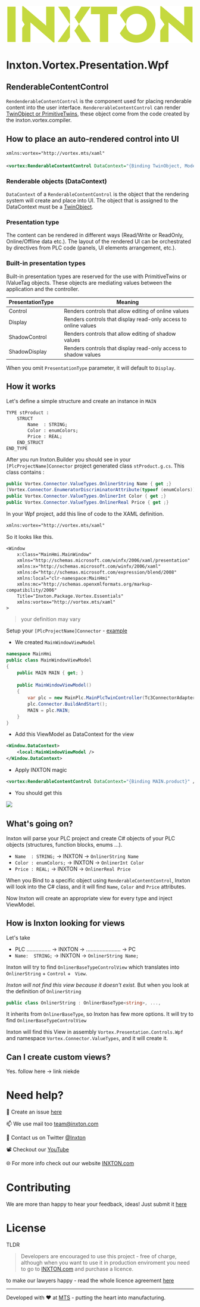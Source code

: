 ![Inxton logo](/common/assets/logo.png)

# Inxton.Vortex.Presentation.Wpf

## RenderableContentControl

```RendenderableContentControl```  is the component used for placing renderable content into the user interface. ```RendererableContentControl``` can render [TwinObject or PrimitiveTwins](/apis/Inxton.vortex.compiler.console/Conceptual/Twins.md), these object come from the code created by the inxton.vortex.compiler.

## How to place an auto-rendered control into UI

~~~ XML
xmlns:vortex="http://vortex.mts/xaml"

<vortex:RenderableContentControl DataContext="{Binding TwinObject, Mode=OneWay}" PresentationType="Control"/>
~~~

### Renderable objects (DataContext)

```DataContext``` of a ```RenderableContentControl``` is the object that the rendering system will create and place into UI. The object that is assigned to the DataContext must be a [TwinObject](/apis/Inxton.vortex.compiler.console/Conceptual/TwinObjects.md).

### Presentation type

The content can be rendered in different ways (Read/Write or ReadOnly, Online/Offline data etc.). The layout of the rendered UI can be orchestrated by directives from PLC code (panels, UI elements arrangement, etc.).

### Built-in presentation types

Built-in presentation types are reserved for the use with PrimitiveTwins or IValueTag objects. These objects are mediating values between the application and the controller.

| PresentationType |   | Meaning                                                         |
|------------------|---|-----------------------------------------------------------------|
| Control          |   | Renders controls that allow editing of online values            |
| Display          |   | Renders controls that display read-only access to online values |
| ShadowControl    |   | Renders controls that allow editing of shadow values            |
| ShadowDisplay    |   | Renders controls that display read-only access to shadow values |

When you omit ```PresentationType``` parameter, it will default to ```Display```.

## How it works

Let's define a simple structure  and create an instance in `MAIN`

~~~ 
TYPE stProduct :
    STRUCT
        Name  : STRING;
        Color : enumColors;
        Price : REAL;
    END_STRUCT
END_TYPE
~~~

After you run Inxton.Builder you should see in your `[PlcProjectName]Connector` project generated class `stProduct.g.cs`. This class contains :

~~~ C#
public Vortex.Connector.ValueTypes.OnlinerString Name { get ;}
[Vortex.Connector.EnumeratorDiscriminatorAttribute(typeof (enumColors))]
public Vortex.Connector.ValueTypes.OnlinerInt Color { get ;}
public Vortex.Connector.ValueTypes.OnlinerReal Price { get ;}
~~~

In your Wpf project, add this line of code to the XAML definition.

~~~XML
xmlns:vortex="http://vortex.mts/xaml"
~~~

So it looks like this.

```
<Window
    x:Class="MainHmi.MainWindow"
    xmlns="http://schemas.microsoft.com/winfx/2006/xaml/presentation"
    xmlns:x="http://schemas.microsoft.com/winfx/2006/xaml"
    xmlns:d="http://schemas.microsoft.com/expression/blend/2008"
    xmlns:local="clr-namespace:MainHmi"
    xmlns:mc="http://schemas.openxmlformats.org/markup-compatibility/2006"
    Title="Inxton.Package.Vortex.Essentials"
    xmlns:vortex="http://vortex.mts/xaml"
>
```

>your definition may vary

Setup your  `[PlcProjectName]Connector` - [example](https://github.com/Inxton/Examples-Inxton.Package.Vortex.Core#set-up-hansplccontroller-project)

- We created `MainWindowViewModel`

~~~ C#
namespace MainHmi
public class MainWindowViewModel
{
    public MAIN MAIN { get; }

    public MainWindowViewModel()
    {
        var plc = new MainPlc.MainPlcTwinController(Tc3ConnectorAdapter.Create(null, 851)); // "null" for localhost TwinCAT3 runtime
        plc.Connector.BuildAndStart();
        MAIN = plc.MAIN;
    }
}
~~~

- Add this ViewModel as DataContext for the view

~~~ xml
<Window.DataContext>
    <local:MainWindowViewModel />
</Window.DataContext>
~~~

- Apply INXTON magic

~~~ xml
<vortex:RenderableContentControl DataContext="{Binding MAIN.product}" />
~~~

- You should get this

 ![](./assets/Product_generated.png)


## What's going on?

Inxton will parse your PLC project and create C# objects of your PLC objects (structures, function blocks, enums ...). 

- `Name  : STRING;` → INXTON → `OnlinerString Name`
- `Color : enumColors;` → INXTON → `OnlinerInt Color`
- `Price : REAL;` → INXTON → `OnlinerReal Price`

When you Bind to a specific object using ```RenderableContentControl```, Inxton will look into the C# class, and it will find ```Name```, ```Color``` and ```Price``` attributes.

Now Inxton will create an appropriate view for every type and inject ViewModel.

## How is Inxton looking for views

Let's take
-  PLC ................ → INXTON → ....................... → PC
- `Name:  STRING;` → INXTON → `OnlinerString Name;`

Inxton will try to find `OnlinerBaseTypeControlView` which translates into `OnlinerString` + `Control` + ` View`.  

*Inxton will not find this view because it doesn't exist.* 
But when you look at the definition of `OnlinerString` 

```csharp
public class OnlinerString : OnlinerBaseType<string>, ..., 
```

It inherits from `OnlinerBaseType`, so Inxton has few more options. It will try to find `OnlinerBaseTypeControlView` 

Inxton will find this View in assembly `Vortex.Presentation.Controls.Wpf` and namespace `Vortex.Connector.ValueTypes`, and it will create it.

## Can I create custom views?

Yes. follow here -> link niekde

# Need help?

🧪 Create an issue [here](https://github.com/Inxton/Feedback/issues/new/choose)

📫 We use mail too team@inxton.com 

🐤 Contact us on Twitter [@Inxton](https://twitter.com/inxtonteam)

📽 Checkout our [YouTube](https://www.youtube.com/channel/UCB3EcnWyLSsV5gqSt8PRDXA/featured)

🌐 For more info check out our website [INXTON.com](https://www.inxton.com/)

# Contributing

We are more than happy to hear your feedback, ideas!
Just submit it [here](https://github.com/Inxton/Feedback/issues/new/choose)  

# License

TLDR

> Developers are encouraged to use this project -  free of charge, although when you want to use it in production enviroment you need to go to  [INXTON.com](https://www.inxton.com/) and purchase a licence.

to make our lawyers happy - read the whole licence agreement [here](https://github.com/Inxton/about/blob/master/license.md)

---
Developed with ♥ at [MTS](https://www.mts.sk/) - putting the heart into manufacturing.
